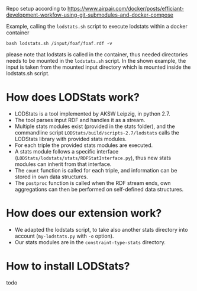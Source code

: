 
Repo setup according to https://www.airpair.com/docker/posts/efficiant-development-workfow-using-git-submodules-and-docker-compose

Example, calling the `lodstats.sh` script to execute lodstats within a docker container 
```
bash lodstats.sh /input/foaf/foaf.rdf -v
```

please note that lodstats is called in the container, thus needed directories needs to be mounted in the `lodstats.sh` script.
In the shown example, the input is taken from the mounted input directory which is mounted inside the lodstats.sh script.

# How does LODStats work?

* LODStats is a tool implemented by AKSW Leipzig, in python 2.7.
* The tool parses input RDF and handles it as a stream.
* Multiple stats modules exist (provided in the stats folder), and the commandline script `LODStats/build/scripts-2.7/lodstats` calls the LODStats library with provided stats modules.
* For each triple the provided stats modules are executed.
* A stats module follows a specific interface (`LODStats/lodstats/stats/RDFStatInterface.py`), thus new stats modules can inherit from that interface.
* The `count` function is called for each triple, and information can be stored in own data structures.
* The `postproc` function is called when the RDF stream ends, own aggregations can then be performed on self-defined data structures.

# How does our extension work?

* We adapted the lodstats script, to take also another stats directory into account (`my-lodstats.py` with `-o` option).
* Our stats modules are in the `constraint-type-stats` directory.

# How to install LODStats?
todo
